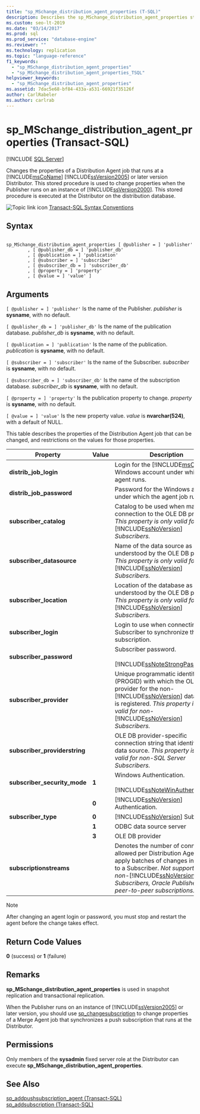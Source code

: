 ```yaml
---
title: "sp_MSchange_distribution_agent_properties (T-SQL)"
description: Describes the sp_MSchange_distribution_agent_properties stored procedure used to change the properties of the Distribution Agent for a SQL Server Replication topology. 
ms.custom: seo-lt-2019
ms.date: "03/14/2017"
ms.prod: sql
ms.prod_service: "database-engine"
ms.reviewer: ""
ms.technology: replication
ms.topic: "language-reference"
f1_keywords: 
  - "sp_MSchange_distribution_agent_properties"
  - "sp_MSchange_distribution_agent_properties_TSQL"
helpviewer_keywords: 
  - "sp_MSchange_distribution_agent_properties"
ms.assetid: 7dac5e68-bf84-433a-a531-66921f35126f
author: CarlRabeler
ms.author: carlrab
---
```

# sp_MSchange_distribution_agent_properties (Transact-SQL)
[!INCLUDE [SQL Server](../../includes/applies-to-version/sqlserver.md)]

  Changes the properties of a Distribution Agent job that runs at a [!INCLUDE[msCoName](../../includes/msconame-md.md)] [!INCLUDE[ssVersion2005](../../includes/ssversion2005-md.md)] or later version Distributor. This stored procedure is used to change properties when the Publisher runs on an instance of [!INCLUDE[ssVersion2000](../../includes/ssversion2000-md.md)]. This stored procedure is executed at the Distributor on the distribution database.  
  
 ![Topic link icon](../../database-engine/configure-windows/media/topic-link.gif "Topic link icon") [Transact-SQL Syntax Conventions](../../t-sql/language-elements/transact-sql-syntax-conventions-transact-sql.md)  
  
## Syntax  
  
```  
  
sp_MSchange_distribution_agent_properties [ @publisher = ] 'publisher'  
        , [ @publisher_db = ] 'publisher_db'  
        , [ @publication = ] 'publication'   
        , [ @subscriber = ] 'subscriber'   
        , [ @subscriber_db = ] 'subscriber_db'   
        , [ @property = ] 'property'   
        , [ @value = ] 'value' ]  
```  
  
## Arguments  
`[ @publisher = ] 'publisher'`
 Is the name of the Publisher. *publisher* is **sysname**, with no default.  
  
`[ @publisher_db = ] 'publisher_db'`
 Is the name of the publication database. *publisher_db* is **sysname**, with no default.  
  
`[ @publication = ] 'publication'`
 Is the name of the publication. *publication* is **sysname**, with no default.  
  
`[ @subscriber = ] 'subscriber'`
 Is the name of the Subscriber. *subscriber* is **sysname**, with no default.  
  
`[ @subscriber_db = ] 'subscriber_db'`
 Is the name of the subscription database. *subscriber_db* is **sysname**, with no default.  
  
`[ @property = ] 'property'`
 Is the publication property to change. *property* is **sysname**, with no default.  
  
`[ @value = ] 'value'`
 Is the new property value. *value* is **nvarchar(524)**, with a default of NULL.  
  
 This table describes the properties of the Distribution Agent job that can be changed, and restrictions on the values for those properties.  
  
|Property|Value|Description|  
|--------------|-----------|-----------------|  
|**distrib_job_login**||Login for the [!INCLUDE[msCoName](../../includes/msconame-md.md)] Windows account under which the agent runs.|  
|**distrib_job_password**||Password for the Windows account under which the agent job runs.|  
|**subscriber_catalog**||Catalog to be used when making a connection to the OLE DB provider. *This property is only valid for non-*[!INCLUDE[ssNoVersion](../../includes/ssnoversion-md.md)] *Subscribers.*|  
|**subscriber_datasource**||Name of the data source as understood by the OLE DB provider. *This property is only valid for non-*[!INCLUDE[ssNoVersion](../../includes/ssnoversion-md.md)] *Subscribers.*|  
|**subscriber_location**||Location of the database as understood by the OLE DB provider. *This property is only valid for non-*[!INCLUDE[ssNoVersion](../../includes/ssnoversion-md.md)] *Subscribers.*|  
|**subscriber_login**||Login to use when connecting to a Subscriber to synchronize the subscription.|  
|**subscriber_password**||Subscriber password.<br /><br /> [!INCLUDE[ssNoteStrongPass](../../includes/ssnotestrongpass-md.md)]|  
|**subscriber_provider**||Unique programmatic identifier (PROGID) with which the OLE DB provider for the non-[!INCLUDE[ssNoVersion](../../includes/ssnoversion-md.md)] data source is registered. *This property is only valid for non-*[!INCLUDE[ssNoVersion](../../includes/ssnoversion-md.md)] *Subscribers.*|  
|**subscriber_providerstring**||OLE DB provider-specific connection string that identifies the data source. *This property is only valid for non-SQL Server Subscribers.*|  
|**subscriber_security_mode**|**1**|Windows Authentication.<br /><br /> [!INCLUDE[ssNoteWinAuthentication](../../includes/ssnotewinauthentication-md.md)]|  
||**0**|[!INCLUDE[ssNoVersion](../../includes/ssnoversion-md.md)] Authentication.|  
|**subscriber_type**|**0**|[!INCLUDE[ssNoVersion](../../includes/ssnoversion-md.md)] Subscriber|  
||**1**|ODBC data source server|  
||**3**|OLE DB provider|  
|**subscriptionstreams**||Denotes the number of connections allowed per Distribution Agent to apply batches of changes in parallel to a Subscriber. *Not supported for non-*[!INCLUDE[ssNoVersion](../../includes/ssnoversion-md.md)] *Subscribers, Oracle Publishers, or peer-to-peer subscriptions.*|  
  
> [!NOTE]  
>  After changing an agent login or password, you must stop and restart the agent before the change takes effect.  
  
## Return Code Values  
 **0** (success) or **1** (failure)  
  
## Remarks  
 **sp_MSchange_distribution_agent_properties** is used in snapshot replication and transactional replication.  
  
 When the Publisher runs on an instance of [!INCLUDE[ssVersion2005](../../includes/ssversion2005-md.md)] or later version, you should use [sp_changesubscription](../../relational-databases/system-stored-procedures/sp-changesubscription-transact-sql.md) to change properties of a Merge Agent job that synchronizes a push subscription that runs at the Distributor.  
  
## Permissions  
 Only members of the **sysadmin** fixed server role at the Distributor can execute **sp_MSchange_distribution_agent_properties**.  
  
## See Also  
 [sp_addpushsubscription_agent &#40;Transact-SQL&#41;](../../relational-databases/system-stored-procedures/sp-addpushsubscription-agent-transact-sql.md)   
 [sp_addsubscription &#40;Transact-SQL&#41;](../../relational-databases/system-stored-procedures/sp-addsubscription-transact-sql.md)  
  
  
